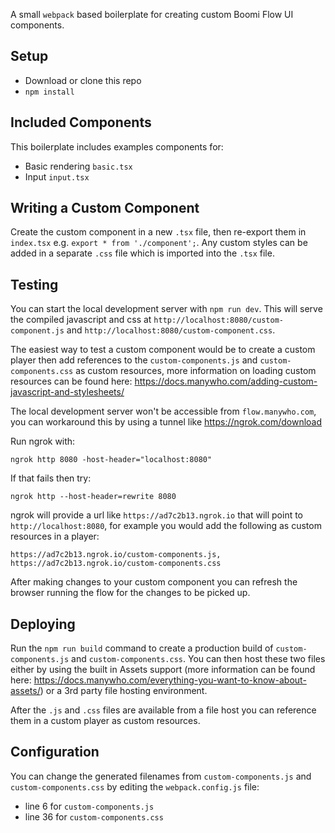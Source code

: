 A small `webpack` based boilerplate for creating custom Boomi Flow UI components.

## Setup

- Download or clone this repo
- `npm install`

## Included Components

This boilerplate includes examples components for:

- Basic rendering `basic.tsx`
- Input `input.tsx`

## Writing a Custom Component

Create the custom component in a new `.tsx` file, then re-export them in `index.tsx` e.g. `export * from './component';`. Any custom styles can be added in a separate `.css` file which is imported into the `.tsx` file.

## Testing

You can start the local development server with `npm run dev`. This will serve the compiled javascript and css at `http://localhost:8080/custom-component.js` and `http://localhost:8080/custom-component.css`.

The easiest way to test a custom component would be to create a custom player then add references to the `custom-components.js` and `custom-components.css` as custom resources, more information on loading custom resources can be found here: https://docs.manywho.com/adding-custom-javascript-and-stylesheets/

The local development server won't be accessible from `flow.manywho.com`, you can workaround this by using a tunnel like https://ngrok.com/download

Run ngrok with: 

```
ngrok http 8080 -host-header="localhost:8080"
```

If that fails then try:

```
ngrok http --host-header=rewrite 8080
```

ngrok will provide a url like `https://ad7c2b13.ngrok.io` that will point to `http://localhost:8080`, for example you would add the following as custom resources in a player:

```
https://ad7c2b13.ngrok.io/custom-components.js,
https://ad7c2b13.ngrok.io/custom-components.css
```

After making changes to your custom component you can refresh the browser running the flow for the changes to be picked up.

## Deploying

Run the `npm run build` command to create a production build of `custom-components.js` and `custom-components.css`. You can then host these two files either by using the built in Assets support (more information can be found here: https://docs.manywho.com/everything-you-want-to-know-about-assets/) or a 3rd party file hosting environment.

After the `.js` and `.css` files are available from a file host you can reference them in a custom player as custom resources.

## Configuration

You can change the generated filenames from `custom-components.js` and `custom-components.css` by editing the `webpack.config.js` file:

- line 6 for `custom-components.js`
- line 36 for `custom-components.css`
